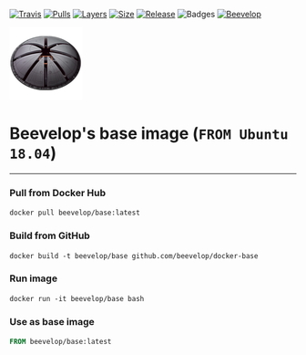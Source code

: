 [![Travis](https://shields.beevelop.com/travis/beevelop/docker-base.svg?style=flat-square)](https://travis-ci.org/beevelop/docker-base)
[![Pulls](https://shields.beevelop.com/docker/pulls/beevelop/base.svg?style=flat-square)](https://links.beevelop.com/d-base)
[![Layers](https://shields.beevelop.com/docker/image/layers/beevelop/base/latest.svg?style=flat-square)](https://links.beevelop.com/d-base)
[![Size](https://shields.beevelop.com/docker/image/size/beevelop/base/latest.svg?style=flat-square)](https://links.beevelop.com/d-base)
[![Release](https://shields.beevelop.com/github/release/beevelop/docker-base.svg?style=flat-square)](https://github.com/beevelop/docker-base/releases)
![Badges](https://shields.beevelop.com/badge/badges-7-brightgreen.svg?style=flat-square)
[![Beevelop](https://links.beevelop.com/honey-badge)](https://beevelop.com)

![beevelop/base](/icon.png?raw=true)
# Beevelop's base image (`FROM Ubuntu 18.04`)
----
### Pull from Docker Hub
```
docker pull beevelop/base:latest
```

### Build from GitHub
```
docker build -t beevelop/base github.com/beevelop/docker-base
```

### Run image
```
docker run -it beevelop/base bash
```

### Use as base image
```Dockerfile
FROM beevelop/base:latest
```
